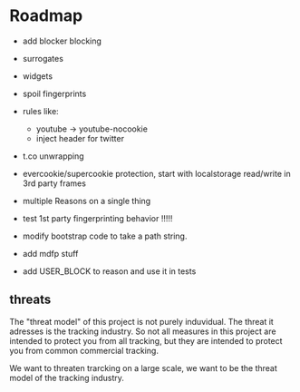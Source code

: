 # Roadmap

* add blocker blocking
* surrogates
* widgets
* spoil fingerprints
* rules like:
    - youtube -> youtube-nocookie
    - inject header for twitter

* t.co unwrapping

* evercookie/supercookie protection, start with localstorage read/write in 3rd party frames
* multiple Reasons on a single thing
* test 1st party fingerprinting behavior !!!!!
* modify bootstrap code to take a path string.
* add mdfp stuff
* add USER_BLOCK to reason and use it in tests


## threats

The "threat model" of this project is not purely induvidual. The threat it
adresses is the tracking industry. So not all measures in this project are
intended to protect you from all tracking, but they are intended to protect you
from common commercial tracking.

We want to threaten trarcking on a large scale, we want to be the threat model
of the tracking industry.
